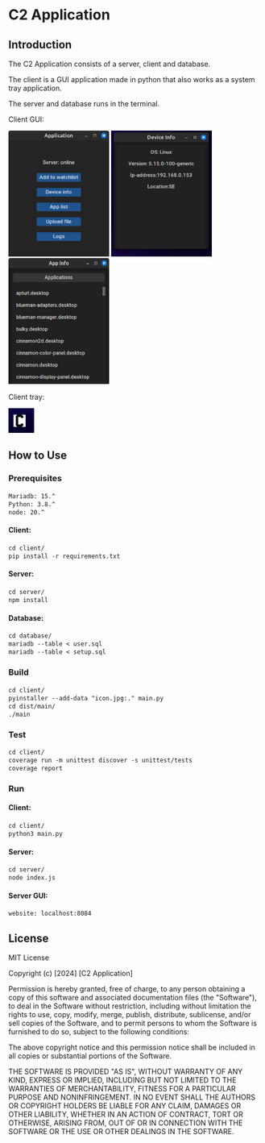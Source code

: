 # C2 Application

## Introduction

The C2 Application consists of a server, client and database.

The client is a GUI application made in python that also works as a system tray application.

The server and database runs in the terminal.

Client GUI:

<img src="images/client_page.png" width="200" height="250">
<img src="images/client_info.png" width="200" height="250">
<img src="images/client_apps.png" width="200" height="250">

Client tray:

<img src="images/tray.png">

## How to Use

### Prerequisites
```
Mariadb: 15.^
Python: 3.8.^
node: 20.^
```
#### Client:
```
cd client/
pip install -r requirements.txt
```
#### Server:
```
cd server/
npm install
```
#### Database:
```
cd database/
mariadb --table < user.sql
mariadb --table < setup.sql
```

### Build
```
cd client/
pyinstaller --add-data "icon.jpg:." main.py
cd dist/main/
./main
```

### Test
```
cd client/
coverage run -m unittest discover -s unittest/tests
coverage report
```

### Run

#### Client:
```
cd client/
python3 main.py
```

#### Server:
```
cd server/
node index.js
```

#### Server GUI:
```
website: localhost:8084
```

## License

MIT License

Copyright (c) [2024] [C2 Application]

Permission is hereby granted, free of charge, to any person obtaining a copy
of this software and associated documentation files (the "Software"), to deal
in the Software without restriction, including without limitation the rights
to use, copy, modify, merge, publish, distribute, sublicense, and/or sell
copies of the Software, and to permit persons to whom the Software is
furnished to do so, subject to the following conditions:

The above copyright notice and this permission notice shall be included in all
copies or substantial portions of the Software.

THE SOFTWARE IS PROVIDED "AS IS", WITHOUT WARRANTY OF ANY KIND, EXPRESS OR
IMPLIED, INCLUDING BUT NOT LIMITED TO THE WARRANTIES OF MERCHANTABILITY,
FITNESS FOR A PARTICULAR PURPOSE AND NONINFRINGEMENT. IN NO EVENT SHALL THE
AUTHORS OR COPYRIGHT HOLDERS BE LIABLE FOR ANY CLAIM, DAMAGES OR OTHER
LIABILITY, WHETHER IN AN ACTION OF CONTRACT, TORT OR OTHERWISE, ARISING FROM,
OUT OF OR IN CONNECTION WITH THE SOFTWARE OR THE USE OR OTHER DEALINGS IN THE
SOFTWARE.